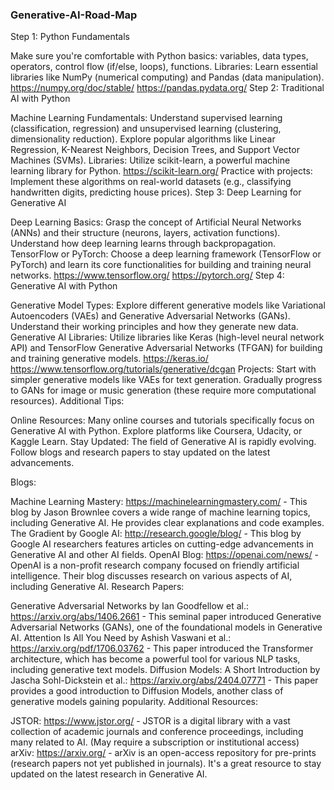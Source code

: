 
### Generative-AI-Road-Map
Step 1: Python Fundamentals

Make sure you're comfortable with Python basics: variables, data types, operators, control flow (if/else, loops), functions.
Libraries: Learn essential libraries like NumPy (numerical computing) and Pandas (data manipulation). https://numpy.org/doc/stable/ https://pandas.pydata.org/
Step 2: Traditional AI with Python

Machine Learning Fundamentals:
Understand supervised learning (classification, regression) and unsupervised learning (clustering, dimensionality reduction).
Explore popular algorithms like Linear Regression, K-Nearest Neighbors, Decision Trees, and Support Vector Machines (SVMs).
Libraries: Utilize scikit-learn, a powerful machine learning library for Python. https://scikit-learn.org/
Practice with projects: Implement these algorithms on real-world datasets (e.g., classifying handwritten digits, predicting house prices).
Step 3: Deep Learning for Generative AI

Deep Learning Basics:
Grasp the concept of Artificial Neural Networks (ANNs) and their structure (neurons, layers, activation functions).
Understand how deep learning learns through backpropagation.
TensorFlow or PyTorch: Choose a deep learning framework (TensorFlow or PyTorch) and learn its core functionalities for building and training neural networks. https://www.tensorflow.org/ https://pytorch.org/
Step 4: Generative AI with Python

Generative Model Types:
Explore different generative models like Variational Autoencoders (VAEs) and Generative Adversarial Networks (GANs).
Understand their working principles and how they generate new data.
Generative AI Libraries: Utilize libraries like Keras (high-level neural network API) and TensorFlow Generative Adversarial Networks (TFGAN) for building and training generative models. https://keras.io/ https://www.tensorflow.org/tutorials/generative/dcgan
Projects:
Start with simpler generative models like VAEs for text generation.
Gradually progress to GANs for image or music generation (these require more computational resources).
Additional Tips:

Online Resources:
Many online courses and tutorials specifically focus on Generative AI with Python.
Explore platforms like Coursera, Udacity, or Kaggle Learn.
Stay Updated:
The field of Generative AI is rapidly evolving.
Follow blogs and research papers to stay updated on the latest advancements.


Blogs:

Machine Learning Mastery: https://machinelearningmastery.com/ - This blog by Jason Brownlee covers a wide range of machine learning topics, including Generative AI. He provides clear explanations and code examples.
The Gradient by Google AI: http://research.google/blog/ - This blog by Google AI researchers features articles on cutting-edge advancements in Generative AI and other AI fields.
OpenAI Blog: https://openai.com/news/ - OpenAI is a non-profit research company focused on friendly artificial intelligence. Their blog discusses research on various aspects of AI, including Generative AI.
Research Papers:

Generative Adversarial Networks by Ian Goodfellow et al.: https://arxiv.org/abs/1406.2661 - This seminal paper introduced Generative Adversarial Networks (GANs), one of the foundational models in Generative AI.
Attention Is All You Need by Ashish Vaswani et al.: https://arxiv.org/pdf/1706.03762 - This paper introduced the Transformer architecture, which has become a powerful tool for various NLP tasks, including generative text models.
Diffusion Models: A Short Introduction by Jascha Sohl-Dickstein et al.: https://arxiv.org/abs/2404.07771 - This paper provides a good introduction to Diffusion Models, another class of generative models gaining popularity.
Additional Resources:

JSTOR: https://www.jstor.org/ - JSTOR is a digital library with a vast collection of academic journals and conference proceedings, including many related to AI. (May require a subscription or institutional access)
arXiv: https://arxiv.org/ - arXiv is an open-access repository for pre-prints (research papers not yet published in journals). It's a great resource to stay updated on the latest research in Generative AI.



